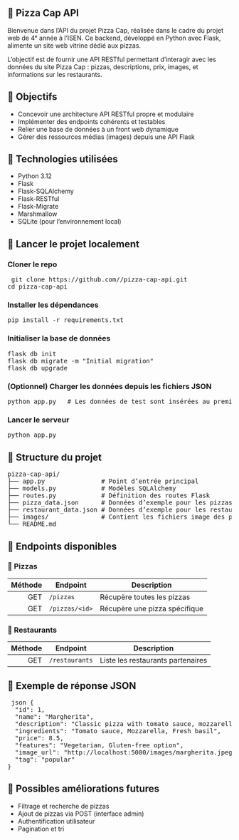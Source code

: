 ## 🍕 Pizza Cap API
Bienvenue dans l’API du projet Pizza Cap, réalisée dans le cadre du projet web de 4ᵉ année à l’ISEN.
Ce backend, développé en Python avec Flask, alimente un site web vitrine dédié aux pizzas.

L’objectif est de fournir une API RESTful permettant d’interagir avec les données du site Pizza Cap : pizzas, descriptions, prix, images, et informations sur les restaurants.

## 🎯 Objectifs
- Concevoir une architecture API RESTful propre et modulaire
- Implémenter des endpoints cohérents et testables
- Relier une base de données à un front web dynamique
- Gérer des ressources médias (images) depuis une API Flask

## 🧪 Technologies utilisées
- Python 3.12
- Flask
- Flask-SQLAlchemy
- Flask-RESTful
- Flask-Migrate
- Marshmallow
- SQLite (pour l’environnement local)

## 🚀 Lancer le projet localement
### Cloner le repo
<pre> git clone https://github.com/<ton_user>/pizza-cap-api.git
cd pizza-cap-api
</pre>
  
### Installer les dépendances
<pre>pip install -r requirements.txt</pre>

### Initialiser la base de données

<pre>
flask db init
flask db migrate -m "Initial migration"
flask db upgrade
</pre>

### (Optionnel) Charger les données depuis les fichiers JSON

<pre>python app.py   # Les données de test sont insérées au premier lancement</pre>

### Lancer le serveur
<pre>python app.py</pre>

##  📂 Structure du projet
<pre>
pizza-cap-api/
├── app.py               # Point d’entrée principal
├── models.py            # Modèles SQLAlchemy
├── routes.py            # Définition des routes Flask
├── pizza_data.json      # Données d’exemple pour les pizzas
├── restaurant_data.json # Données d’exemple pour les restaurants
├── images/              # Contient les fichiers image des pizzas
└── README.md
</pre>

## 📡 Endpoints disponibles
### 🔎 Pizzas
| Méthode | Endpoint               | Description                        |
|--------:|------------------------|------------------------------------|
| GET     | `/pizzas`              | Récupère toutes les pizzas         |
| GET     | `/pizzas/<id>`         | Récupère une pizza spécifique      |

### 🍴 Restaurants
| Méthode | Endpoint               | Description                        |
|--------:|------------------------|------------------------------------|
| GET     | `/restaurants`         | Liste les restaurants partenaires  |


## 🧾 Exemple de réponse JSON
<pre> json {
  "id": 1,
  "name": "Margherita",
  "description": "Classic pizza with tomato sauce, mozzarella, and fresh basil.",
  "ingredients": "Tomato sauce, Mozzarella, Fresh basil",
  "price": 8.5,
  "features": "Vegetarian, Gluten-free option",
  "image_url": "http://localhost:5000/images/margherita.jpeg",
  "tag": "popular"
} </pre>


## 📌 Possibles améliorations futures
- Filtrage et recherche de pizzas
- Ajout de pizzas via POST (interface admin)
- Authentification utilisateur
- Pagination et tri

